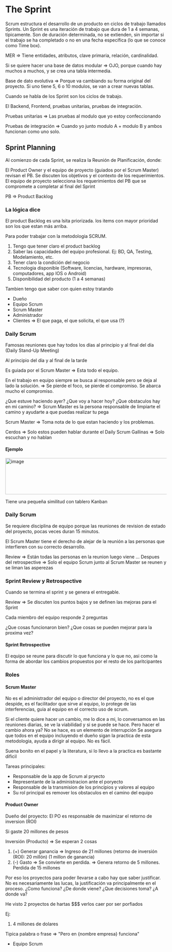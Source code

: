 # The Sprint

Scrum estructura el desarrollo de un producto en ciclos de trabajo llamados Sprints. Un Sprint es una iteración de trabajo que dura de 1 a 4 semanas, típicamente. Son de duración determinada, no se extienden, sin importar si el trabajo se ha completado o no en una fecha específica (lo que se conoce como Time box).

MER => Tiene entidades, atributos, clave primaria, relación, cardinalidad.

Si se quiere hacer una base de datos modular => OJO, porque cuando hay muchos a muchos, y se crea una tabla intermedia. 

Base de dato evolutiva => Porque va cambiando su forma original del proyecto.
Si uno tiene 5, 6 o 10 modulos, se van a crear nuevas tablas.

Cuando se habla de los Sprint son los ciclos de trabajo.

El Backend, Frontend, pruebas unitarias, pruebas de integración.

Pruebas unitarias => Las pruebas al modulo que yo estoy confeccionando

Pruebas de integración => Cuando yo junto modulo A + modulo B y ambos funcionan como uno solo.

## Sprint Planning

Al comienzo de cada Sprint, se realiza la Reunión de Planificación, donde:

El Product Owner y el equipo de proyecto (guiados por el Scrum Master) revisan el PB.
Se discuten los objetivos y el contexto de los requerimientos.
El equipo de proyecto selecciona los requerimientos del PB que se compromete a completar al final del Sprint

PB => Product Backlog

### La lógica dice

El product Backlog es una lsita priorizada. los items con mayor prioridad son los que estan más arriba.

Para poder trabajar con la metodologia SCRUM.

1) Tengo que tener claro el product backlog
2) Saber las capacidades del equipo profesional. Ej: BD, QA, Testing, Modelamiento, etc.
3) Tener claro la condición del negocio
4) Tecnologia disponible (Software, licencias, hardware, impresoras, computadores, app IOS o Android)
5) Disponibilidad del producto (1 a 4 semanas)

Tambien tengo que saber con quien estoy tratando

- Dueño
- Equipo Scrum
- Scrum Master
- Administrador
- Clientes => El que paga, el que solicita, el que usa (?)

### Daily Scrum

Famosas reuniones que hay todos los días al principio y al final del día (Daily Stand-Up Meeting)

Al principio del día y al final de la tarde

Es guiada por el Scrum Master => Esta todo el equipo.

En el trabajo en equipo siempre se busca al responsable pero se deja al lado la solución. => Se pierde el foco, se pierde el compromiso. Se abarca mucho el compromiso. 

¿Que estuve haciendo ayer?
¿Que voy a hacer hoy?
¿Que obstaculos hay en mi camino? => Scrum Master es la persona responsable de limpiarte el camino y ayudarte a que puedas realizar tu pega

Scrum Master => Toma nota de lo que estan haciendo y los problemas.

Cerdos => Solo estos pueden hablar durante el Daily Scrum
Gallinas => Solo escuchan y no hablan

#### Ejemplo

<img width="925" height="113" alt="image" src="https://github.com/user-attachments/assets/d77724ce-e8dc-4a6d-aeeb-5e5ca88a6286" />

Tiene una pequeña similitud con tablero Kanban

### Daily Scrum

Se requiere disciplina de equipo porque las reuniones de revision de estado del proyecto, pocas veces duran 15 minutos.

El Scrum Master tiene el derecho de alejar de la reunión a las personas que interfieren con su correcto desarrollo.


Review => Están todas las personas en la reunion luego viene ...
Despues del retrospective => Solo el equipo Scrum junto al Scrum Master se reunen y se liman las asperezas


### Sprint Review y Retrospective

Cuando se termina el sprint y se genera el entregable. 

Review => Se discuten los puntos bajos y se definen las mejoras para el Sprint

Cada miembro del equipo responde 2 preguntas

¿Que cosas funcionaron bien?
¿Que cosas se pueden mejorar para la proxima vez?

#### Sprint Retrospective

El equipo se reune para discutir lo que funciona y lo que no, asi como la forma de abordar los cambios propuestos por el resto de los paritcipantes 

### Roles

#### Scrum Master
No es el administrador del equipo o director del proyecto, no es el que despide, es el facilitador que sirve al equipo, lo protege de las interferencias, guia al equipo en el correcto uso de scrum.

Si el cliente quiere hacer un cambio, me lo dice a mi, lo conversamos en las reuniones diarias, se ve la viabilidad y si se puede se hace. Pero hacer el cambio ahora ya? No se hace, es un elemento de interrupción
Se asegura que todos en el equipo incluyendo el dueño sigan la practica de esta metodologia, ayuda a dirigir al equipo. No es fácil. 

Suena bonito en el papel y la literatura, si lo llevo a la practica es bastante dificil

Tareas principales:
- Responsable de la app de Scrum al pryecto
- Representante de la administracion ante el poryecto
- Responsable de la transmision de los principios y valores al equipo
- Su rol principal es remover los obstaculos en el camino del equipo

#### Product Owner

Dueño del proyecto: El PO es responsable de maximizar el retorno de inversion (ROI)

Si gaste 20 millones de pesos

Inversión (Producto) => Se esperan 2 cosas
1) (+) Generar ganancia => Ingreso de 21 millones (retorno de inversión (ROI): 20 millón) (1 millon de ganancia)
2) (-) Gasto => Se convierte en perdida. => Genera retorno de 5 millones. Perdida de 15 millones

Por eso los proyectos para poder llevarse a cabo hay que saber justificar. No es necesariamente las lucas, la justificación va principalmente en el proceso. 
¿Como funciona? ¿De donde viene? ¿Que decisiones toma? ¿A donde va?

He visto 2 proyectos de hartas $$$ verlos caer por ser porfiados

Ej: 

1) 4 millones de dolares

Tipica palabra o frase => "Pero en {nombre empresa} funciona"


- Equipo Scrum
